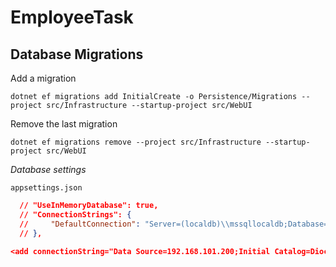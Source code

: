 # EmployeeTask

## Database Migrations

Add a migration

`dotnet ef migrations add InitialCreate -o Persistence/Migrations --project src/Infrastructure --startup-project src/WebUI`

Remove the last migration

`dotnet ef migrations remove --project src/Infrastructure --startup-project src/WebUI`


*Database settings*

`appsettings.json`

```json
  // "UseInMemoryDatabase": true,
  // "ConnectionStrings": {
  //     "DefaultConnection": "Server=(localdb)\\mssqllocaldb;Database=EmployeeTaskTestDb;Trusted_Connection=True;MultipleActiveResultSets=true;"
  // },
```

```json
<add connectionString="Data Source=192.168.101.200;Initial Catalog=DiocLC_GivingTrendDB;Persist Security Info=True;User ID=sa;Password=aaaa" name="dashboardConnectionString" providerName="System.Data.SqlClient"/>
```



